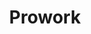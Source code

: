 ---
layout: projects
title: Prowork
show_collection: prowork
description: >
      Mes expériences stimulent ma curiosité et ma réflexion face aux défis techniques, créatifs et de gestion de projets complexes. Chaque projet m'enrichit et me permet d'aller au-delà de mes acquis. Dans un monde digital en constante évolution, cette adaptabilité est essentielle pour créer des solutions innovantes et impactantes. Je suis ouvert à de nouveaux secteurs, chaque défi représentant une nouvelle opportunité de repousser les limites et d'offrir des prestations de services toujours plus adaptées.
no_groups: true
---